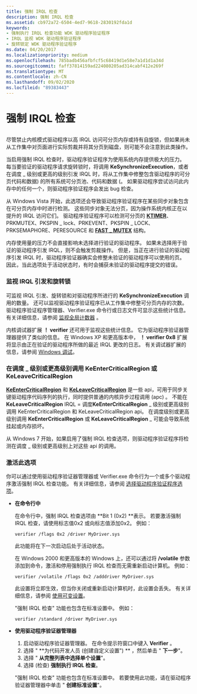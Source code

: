 ```yaml
---
title: 强制 IRQL 检查
description: 强制 IRQL 检查
ms.assetid: cb972a72-6504-4ed7-9618-2830192fda1d
keywords:
- 强制执行 IRQL 检查功能 WDK 驱动程序验证程序
- IRQL 监视 WDK 驱动程序验证程序
- 旋转锁定 WDK 驱动程序验证程序
ms.date: 04/20/2017
ms.localizationpriority: medium
ms.openlocfilehash: 785badb456afbfcf5c68419d1e58e7a1d1d1a34d
ms.sourcegitcommit: faff37814159ad224080205ad314cabf412e269f
ms.translationtype: MT
ms.contentlocale: zh-CN
ms.lasthandoff: 09/02/2020
ms.locfileid: "89383443"
---
```

# <a name="force-irql-checking"></a>强制 IRQL 检查


## <span id="ddk_forcing_irql_checking_tools"></span><span id="DDK_FORCING_IRQL_CHECKING_TOOLS"></span>


尽管禁止内核模式驱动程序以高 IRQL 访问可分页内存或持有自旋锁，但如果尚未从工作集中对页面进行实际剪裁并将其分页到磁盘，则可能不会注意到此类操作。

当启用强制 IRQL 检查时，驱动程序验证程序为使用系统内存提供极大的压力。 每当要验证的驱动程序请求旋转锁时，将调用 **KeSynchronizeExecution**，或者在调度 \_ 级别或更高的级别引发 IRQL 时，将从工作集中修整包含驱动程序的可分页代码和数据) 的所有系统可分页池、代码和数据 (。 如果驱动程序尝试访问此内存中的任何一个，则驱动程序验证程序会发出 bug 检查。

从 Windows Vista 开始，此选项还会导致驱动程序验证程序在某些同步对象包含在可分页内存中时进行检测。 这些同步对象无法分页，因为操作系统内核正在以提升的 IRQL 访问它们。 驱动程序验证程序可以检测可分页的 [**KTIMER**](../kernel/eprocess.md)、PRKMUTEX、PKSPIN \_ lock、PRKEVENT、PKSPIN \_ LOCK、PRKSEMAPHORE、PERESOURCE 和 [**FAST \_ MUTEX**](../kernel/eprocess.md) 结构。

内存使用量的压力不会直接影响未选择进行验证的驱动程序。 如果未选择用于验证的驱动程序引发 IRQL，则不会触发剪裁操作。 但是，当正在进行验证的驱动程序引发 IRQL 时，驱动程序验证器确实会修整未验证的驱动程序可以使用的页。 因此，当此选项处于活动状态时，有时会捕获未验证的驱动程序提交的错误。

### <a name="span-idmonitoring_irql_raises_and_spin_locksspanspan-idmonitoring_irql_raises_and_spin_locksspanmonitoring-irql-raises-and-spin-locks"></a><span id="monitoring_irql_raises_and_spin_locks"></span><span id="MONITORING_IRQL_RAISES_AND_SPIN_LOCKS"></span>监视 IRQL 引发和旋转锁

可监视 IRQL 引发、旋转锁和对驱动程序所进行的 **KeSynchronizeExecution** 调用的数量。 还可以监视驱动程序验证程序已从工作集中修整可分页内存的次数。 驱动程序验证程序管理器、Verifier.exe 命令行或日志文件可显示这些统计信息。 有关详细信息，请参阅 [监视全局计数器](monitoring-global-counters.md) 。

内核调试器扩展 **！ verifier** 还可用于监视这些统计信息。 它为驱动程序验证器管理器提供了类似的信息。 在 Windows XP 和更高版本中， **！ verifier 0x8** 扩展将显示由正在验证的驱动程序所做的最近 IRQL 更改的日志。 有关调试器扩展的信息，请参阅 [Windows 调试](../debugger/index.md)。

### <a name="span-idcalling_keentercriticalregion_or_keleavecriticalregion_at_dispatch_level_or_abovespanspan-idcalling_keentercriticalregion_or_keleavecriticalregion_at_dispatch_level_or_abovespanspan-idcalling_keentercriticalregion_or_keleavecriticalregion_at_dispatch_level_or_abovespancalling-keentercriticalregion-or-keleavecriticalregion-at-dispatch_level-or-above"></a><span id="Calling_KeEnterCriticalRegion_or_KeLeaveCriticalRegion_at_DISPATCH_LEVEL_or_Above"></span><span id="calling_keentercriticalregion_or_keleavecriticalregion_at_dispatch_level_or_above"></span><span id="CALLING_KEENTERCRITICALREGION_OR_KELEAVECRITICALREGION_AT_DISPATCH_LEVEL_OR_ABOVE"></span>在调度 \_ 级别或更高级别调用 KeEnterCriticalRegion 或 KeLeaveCriticalRegion

[**KeEnterCriticalRegion**](/windows-hardware/drivers/ddi/ntddk/nf-ntddk-keentercriticalregion) 和 [**KeLeaveCriticalRegion**](/windows-hardware/drivers/ddi/ntddk/nf-ntddk-keleavecriticalregion) 是一些 api，可用于同步关键驱动程序代码序列的执行，同时提供普通的内核异步过程调用 (apc) 。 不能在**KeLeaveCriticalRegion** IRQL = 调度**KeEnterCriticalRegion** \_ 级别或更高级别调用 KeEnterCriticalRegion 和 KeLeaveCriticalRegion api。 在调度级别或更高级别调用 **KeEnterCriticalRegion** 或 **KeLeaveCriticalRegion** \_ 可能会导致系统挂起或内存损坏。

从 Windows 7 开始，如果启用了强制 IRQL 检查选项，则驱动程序验证程序将检测在调度 \_ 级别或更高级别上对这些 api 的调用。

### <a name="span-idactivating_this_optionspanspan-idactivating_this_optionspanactivating-this-option"></a><span id="activating_this_option"></span><span id="ACTIVATING_THIS_OPTION"></span>激活此选项

你可以通过使用驱动程序验证器管理器或 Verifier.exe 命令行为一个或多个驱动程序激活强制 IRQL 检查功能。 有关详细信息，请参阅 [选择驱动程序验证程序选项](selecting-driver-verifier-options.md)。

-   **在命令行中**

    在命令行中，强制 IRQL 检查选项由 **Bit 1 (0x2) **表示。 若要激活强制 IRQL 检查，请使用标志值0x2 或向标志值添加0x2。 例如：

    ```
    verifier /flags 0x2 /driver MyDriver.sys
    ```

    此功能将在下一次启动后处于活动状态。

    在 Windows 2000 和更高版本的 Windows 上，还可以通过将 **/volatile** 参数添加到命令，激活和停用强制执行 IRQL 检查而无需重新启动计算机。 例如：

    ```
    verifier /volatile /flags 0x2 /adddriver MyDriver.sys
    ```

    此设置将立即生效，但当你关闭或重新启动计算机时，此设置会丢失。 有关详细信息，请参阅 [使用可变设置](using-volatile-settings.md)。

    "强制 IRQL 检查" 功能也包含在标准设置中。 例如：

    ```
    verifier /standard /driver MyDriver.sys
    ```

-   **使用驱动程序验证器管理器**

    1.  启动驱动程序验证器管理器。 在命令提示符窗口中键入 **Verifier** 。
    2.  选择 " **为代码开发人员 (创建自定义设置") ** ，然后单击 " **下一步**"。
    3.  选择 " **从完整列表中选择单个设置**"。
    4.  选择 (检查) **强制执行 IRQL 检查**。

    "强制 IRQL 检查" 功能也包含在标准设置中。 若要使用此功能，请在驱动程序验证器管理器中单击 " **创建标准设置**"。

 

